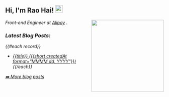 <h2>Hi, I'm Rao Hai! <img src="https://github.githubassets.com/images/mona-whisper.gif" height="24" /></h2>
<img align='right' src="https://avatars2.githubusercontent.com/u/566097?s=460&u=f385d5f3c5b26fa41ea8f778743bbd2e47116394&v=4" width="230">
<p><em>Front-end Engineer at <a href="https://www.alipay.com/">Alipay</a> .


<h3> Latest Blog Posts: </h3>

{{#each record}}
  - [{{title}} ({{short createdAt format="MMMM dd, YYYY"}})](https://buzhou.top/blogs/{{slug}})
{{/each}}


<p>
  <p><a href="https://buzhou.top">➡️ More blog posts</a></p>
</p>
